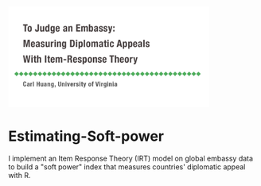 <img src="irt.png" width="80%"/>


# Estimating-Soft-power
I implement an Item Response Theory (IRT) model on global embassy data to build a "soft power" index that measures countries' diplomatic appeal with R.
